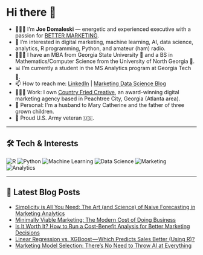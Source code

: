 # Hi there 👋

- 🙋🏻‍♂️ I’m **Joe Domaleski** — energetic and experienced executive with a passion for [BETTER MARKETING](https://blog.marketingdatascience.ai/a-better-marketing-manifesto-24b6541a6cb9).
- 👀 I’m interested in digital marketing, machine learning, AI, data science, analytics, R programming, Python, and amateur (ham) radio.
- 👨🏻‍🎓 I have an MBA from Georgia State University 🐾 and a BS in Mathematics/Computer Science from the University of North Georgia 🦅.
- 📊 I’m currently a student in the MS Analytics program at Georgia Tech 🐝.
- 📫 How to reach me: [LinkedIn](https://www.linkedin.com/in/joedom/) | [Marketing Data Science Blog](https://blog.marketingdatascience.ai)
- 👨🏻‍💻 Work: I own [Country Fried Creative](https://countryfriedcreative.com), an award-winning digital marketing agency based in Peachtree City, Georgia (Atlanta area).
- 🏡 Personal: I'm a husband to Mary Catherine and the father of three grown children.
- 🫡 Proud U.S. Army veteran 🇺🇸.

---

## 🛠️ Tech & Interests

![R](https://img.shields.io/badge/R-276DC3?style=for-the-badge&logo=r&logoColor=white)
![Python](https://img.shields.io/badge/Python-3776AB?style=for-the-badge&logo=python&logoColor=white)
![Machine Learning](https://img.shields.io/badge/Machine_Learning-FF6F00?style=for-the-badge)
![Data Science](https://img.shields.io/badge/Data_Science-4CAF50?style=for-the-badge)
![Marketing](https://img.shields.io/badge/Marketing-0077B5?style=for-the-badge)
![Analytics](https://img.shields.io/badge/Analytics-03A9F4?style=for-the-badge)

---

## 📝 Latest Blog Posts
<!-- BLOG-POST-LIST:START -->
- [Simplicity is All You Need: The Art &lpar;and Science&rpar; of Naive Forecasting in Marketing Analytics](https://medium.com/@marketingdatascience/simplicity-is-all-you-need-the-art-and-science-of-naive-forecasting-in-marketing-analytics-9c9bba859940?source=rss-3e624457f65a------2)
- [Minimally Viable Marketing: The Modern Cost of Doing Business](https://medium.com/@marketingdatascience/minimally-viable-marketing-the-modern-cost-of-doing-business-954ce7c89389?source=rss-3e624457f65a------2)
- [Is It Worth It? How to Run a Cost-Benefit Analysis for Better Marketing Decisions](https://medium.com/@marketingdatascience/is-it-worth-it-how-to-run-a-cost-benefit-analysis-for-better-marketing-decisions-5a8dd38216e2?source=rss-3e624457f65a------2)
- [Linear Regression vs. XGBoost — Which Predicts Sales Better &lpar;Using R&rpar;?](https://medium.com/@marketingdatascience/linear-regression-vs-xgboost-which-predicts-sales-better-using-r-3bdf5aaab6bc?source=rss-3e624457f65a------2)
- [Marketing Model Selection: There’s No Need to Throw AI at Everything](https://medium.com/@marketingdatascience/marketing-model-selection-theres-no-need-to-throw-ai-at-everything-8030ede44248?source=rss-3e624457f65a------2)
<!-- BLOG-POST-LIST:END -->
